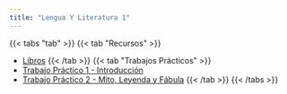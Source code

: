 ```yaml
---
title: "Lengua Y Literatura 1"
---
```


{{< tabs "tab" >}}
{{< tab "Recursos" >}}
- <a href="https://drive.google.com/open?id=1gbMzMrYT38iV-0TJDpmzGMomdNoUCVpq" target="_blank">Libros</a>
{{< /tab >}}
{{< tab "Trabajos Prácticos" >}}
- <a href="https://drive.google.com/open?id=123OxlrG-NaAK3xRrdL8H_fXwRaG6G683" target="_blank">Trabajo Práctico 1 - Introducción</a>
- <a href="https://drive.google.com/file/d/1z4F_NDKaWW9AK2xAFFnuFHn_FHGVrhvB/view" target="_blank">Trabajo Práctico 2 - Mito, Leyenda y Fábula</a>
{{< /tab >}}
{{< /tabs >}}

